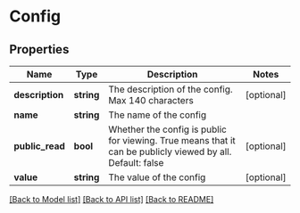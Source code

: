# Config

## Properties
Name | Type | Description | Notes
------------ | ------------- | ------------- | -------------
**description** | **string** | The description of the config.  Max 140 characters | [optional] 
**name** | **string** | The name of the config | 
**public_read** | **bool** | Whether the config is public for viewing. True means that it can be publicly viewed by all. Default: false | [optional] 
**value** | **string** | The value of the config | [optional] 

[[Back to Model list]](../README.md#documentation-for-models) [[Back to API list]](../README.md#documentation-for-api-endpoints) [[Back to README]](../README.md)


